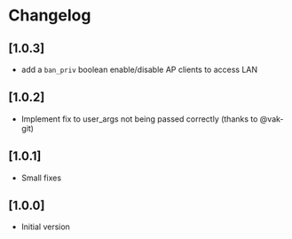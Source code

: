 # Changelog

## [1.0.3]
- add a `ban_priv` boolean enable/disable AP clients to access LAN

## [1.0.2]
- Implement fix to user_args not being passed correctly (thanks to @vak-git)

## [1.0.1]
- Small fixes

## [1.0.0]
- Initial version
